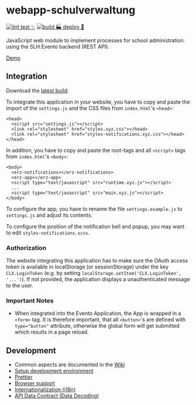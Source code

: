 # webapp-schulverwaltung

[![lint test ✨](https://github.com/bkd-mba-fbi/absenzenmanagement/actions/workflows/lintAndTest.yml/badge.svg?branch=master)](https://github.com/bkd-mba-fbi/absenzenmanagement/actions/workflows/lintAndTest.yml)
[![build 🏭 deploy 🚀](https://github.com/bkd-mba-fbi/absenzenmanagement/actions/workflows/buildDeploy.yml/badge.svg)](https://github.com/bkd-mba-fbi/absenzenmanagement/actions/workflows/buildDeploy.yml)

JavaScript web module to implement processes for school administration.
using the SLH.Evento backend (REST API).

[Demo](https://bkd-mba-fbi.github.io/webapp-schulverwaltung/app)

## Integration

Download the [latest build](https://bkd-mba-fbi.github.io/webapp-schulverwaltung/webapp-schulverwaltung.zip).

To integrate this application in your website, you have to copy and
paste the import of the `settings.js` and the CSS files from
`index.html`'s `<head>`:

```
<head>
  <script src="settings.js"></script>
  <link rel="stylesheet" href="styles.xyz.css"></head>
  <link rel="stylesheet" href="styles-notifications.xyz.css"></head>
</head>
```

In addition, you have to copy and paste the root-tags and all `<script>`
tags from `index.html`'s `<body>`:

```
<body>
  <erz-notifications></erz-notifications>
  <erz-app></erz-app>
  <script type="text/javascript" src="runtime.xyz.js"></script>
  ...
  <script type="text/javascript" src="main.xyz.js"></script>
</body>
```

To configure the app, you have to rename the file
`settings.example.js` to `settings.js` and adjust its contents.

To configure the position of the notification bell and popup, you may want to edit `styles-notifications.scss`.

### Authorization

The website integrating this application has to make sure the OAuth
access token is available in localStorage (or sessionStorage) under
the key `CLX.LoginToken` (e.g. by setting
`localStorage.setItem('CLX.LoginToken', '...')`). If not provided, the
application displays a unauthenticated message to the user.

### Important Notes

- When integrated into the Evento Application, the App is wrapped in a
  `<form>` tag. It is therefore important, that all `<button>`'s are
  defined with `type="button"` attribute, otherwise the global form
  will get submitted which results in a page reload.

## Development

- Common aspects are documented in the [Wiki](https://github.com/bkd-mba-fbi/webapp-schulverwaltung/wiki)
- [Setup development environment](doc/setup-dev-environment.md)
- [Prettier](doc/prettier.md)
- [Browser support](doc/browser-support.md)
- [Internationalization (i18n)](doc/i18n.md)
- [API Data Contract (Data Decoding)](doc/io-ts.md)
